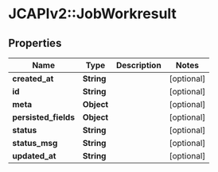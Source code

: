 # JCAPIv2::JobWorkresult

## Properties
Name | Type | Description | Notes
------------ | ------------- | ------------- | -------------
**created_at** | **String** |  | [optional] 
**id** | **String** |  | [optional] 
**meta** | **Object** |  | [optional] 
**persisted_fields** | **Object** |  | [optional] 
**status** | **String** |  | [optional] 
**status_msg** | **String** |  | [optional] 
**updated_at** | **String** |  | [optional] 


